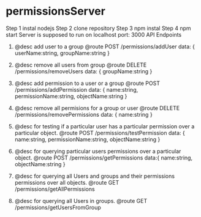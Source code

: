 # permissionsServer
Step 1 instal nodejs
Step 2 clone repository
Step 3 npm instal
Step 4 npm start
Server is supposed to run on localhost port: 3000
API Endpoints
1. @desc    add user to a group 
@route   POST /permissions/addUser
 data: { userName:string, groupName:string }

2. @desc    remove all users from group 
@route   DELETE /permissions/removeUsers
 data: { groupName:string }

3. @desc    add permission to a user or a group
@route   POST /permissions/addPermission
 data: { name:string, permissionName:string, objectName:string }

4. @desc    remove all permisions for a group or user
@route   DELETE /permissions/removePermissions
 data: { name:string }

5. @desc    for testing if a particular user has a particular permission over a particular object.
@route   POST /permissions/testPermission
 data: { name:string, permissionName:string, objectName:string }

6. @desc    for querying particular users permissions over a particular object.
@route   POST /permissions/getPermissions
 data:{ name:string, objectName:string }

7. @desc    for querying all Users and groups and their permissions permissions over all objects.
@route   GET /permissions/getAllPermissions

8. @desc    for querying all Users in groups.
@route   GET /permissions/getUsersFromGroup
